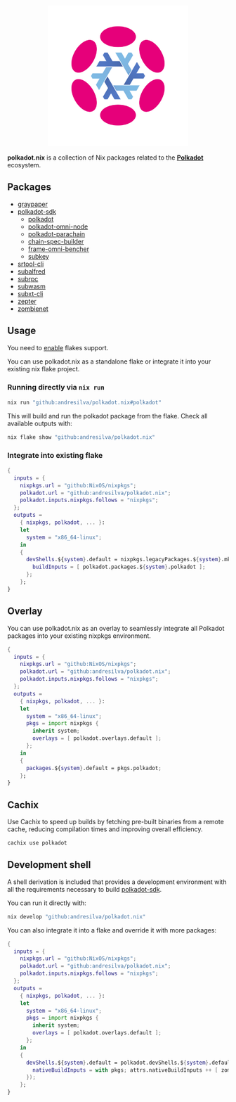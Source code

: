 <p align="center">
  <img width="320" src="img/nix-polkadot.png" alt="nix-polkadot logo">
</p>

**polkadot.nix** is a collection of Nix packages related to the [**Polkadot**](https://polkadot.network/) ecosystem.

## Packages

- [graypaper](https://github.com/gavofyork/graypaper)
- [polkadot-sdk](https://github.com/paritytech/polkadot-sdk)
  - [polkadot](https://github.com/paritytech/polkadot-sdk/tree/master/polkadot)
  - [polkadot-omni-node](https://github.com/paritytech/polkadot-sdk/tree/master/cumulus/polkadot-omni-node)
  - [polkadot-parachain](https://github.com/paritytech/polkadot-sdk/tree/master/cumulus/polkadot-parachain)
  - [chain-spec-builder](https://github.com/paritytech/polkadot-sdk/tree/master/substrate/bin/utils/chain-spec-builder)
  - [frame-omni-bencher](https://github.com/paritytech/polkadot-sdk/tree/master/substrate/utils/frame/omni-bencher)
  - [subkey](https://github.com/paritytech/polkadot-sdk/tree/master/substrate/bin/utils/subkey)
- [srtool-cli](https://github.com/chevdor/srtool-cli)
- [subalfred](https://github.com/hack-ink/subalfred)
- [subrpc](https://github.com/chevdor/subrpc)
- [subwasm](https://github.com/chevdor/subwasm)
- [subxt-cli](https://github.com/paritytech/subxt/tree/master/cli)
- [zepter](https://github.com/ggwpez/zepter)
- [zombienet](https://github.com/paritytech/zombienet)

## Usage

You need to [enable](https://nixos.wiki/wiki/Flakes#Enable_flakes) flakes support.

You can use polkadot.nix as a standalone flake or integrate it into your existing nix flake project.

### Running directly via `nix run`

```sh
nix run "github:andresilva/polkadot.nix#polkadot"
```

This will build and run the polkadot package from the flake. Check all available outputs with:

```sh
nix flake show "github:andresilva/polkadot.nix"
```

### Integrate into existing flake

```nix
{
  inputs = {
    nixpkgs.url = "github:NixOS/nixpkgs";
    polkadot.url = "github:andresilva/polkadot.nix";
    polkadot.inputs.nixpkgs.follows = "nixpkgs";
  };
  outputs =
    { nixpkgs, polkadot, ... }:
    let
      system = "x86_64-linux";
    in
    {
      devShells.${system}.default = nixpkgs.legacyPackages.${system}.mkShell {
        buildInputs = [ polkadot.packages.${system}.polkadot ];
      };
    };
}
```

## Overlay

You can use polkadot.nix as an overlay to seamlessly integrate all Polkadot packages into your existing nixpkgs environment.

```nix
{
  inputs = {
    nixpkgs.url = "github:NixOS/nixpkgs";
    polkadot.url = "github:andresilva/polkadot.nix";
    polkadot.inputs.nixpkgs.follows = "nixpkgs";
  };
  outputs =
    { nixpkgs, polkadot, ... }:
    let
      system = "x86_64-linux";
      pkgs = import nixpkgs {
        inherit system;
        overlays = [ polkadot.overlays.default ];
      };
    in
    {
      packages.${system}.default = pkgs.polkadot;
    };
}
```

## Cachix

Use Cachix to speed up builds by fetching pre-built binaries from a remote cache, reducing compilation times and improving overall efficiency.

```sh
cachix use polkadot
```

## Development shell

A shell derivation is included that provides a development environment with all the requirements necessary to build
[polkadot-sdk](https://github.com/paritytech/polkadot-sdk).

You can run it directly with:

```sh
nix develop "github:andresilva/polkadot.nix"
```

You can also integrate it into a flake and override it with more packages:

```nix
{
  inputs = {
    nixpkgs.url = "github:NixOS/nixpkgs";
    polkadot.url = "github:andresilva/polkadot.nix";
    polkadot.inputs.nixpkgs.follows = "nixpkgs";
  };
  outputs =
    { nixpkgs, polkadot, ... }:
    let
      system = "x86_64-linux";
      pkgs = import nixpkgs {
        inherit system;
        overlays = [ polkadot.overlays.default ];
      };
    in
    {
      devShells.${system}.default = polkadot.devShells.${system}.default.overrideAttrs (attrs: {
        nativeBuildInputs = with pkgs; attrs.nativeBuildInputs ++ [ zombienet ];
      });
    };
}
```
